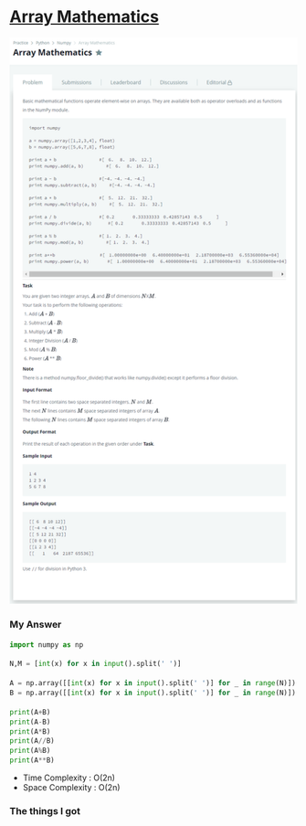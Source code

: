 # [Array Mathematics](https://www.hackerrank.com/challenges/np-array-mathematics/problem)

![image](Problem.png)



### My Answer

```python
import numpy as np

N,M = [int(x) for x in input().split(' ')]

A = np.array([[int(x) for x in input().split(' ')] for _ in range(N)])
B = np.array([[int(x) for x in input().split(' ')] for _ in range(N)])

print(A+B)
print(A-B)
print(A*B)
print(A//B)
print(A%B)
print(A**B)
```

* Time Complexity : O(2n)
* Space Complexity : O(2n)



### The things I got
